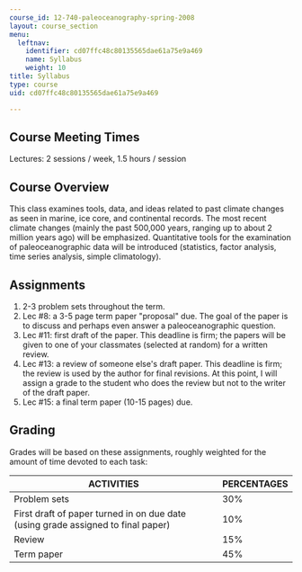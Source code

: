 ```yaml
---
course_id: 12-740-paleoceanography-spring-2008
layout: course_section
menu:
  leftnav:
    identifier: cd07ffc48c80135565dae61a75e9a469
    name: Syllabus
    weight: 10
title: Syllabus
type: course
uid: cd07ffc48c80135565dae61a75e9a469

---
```


Course Meeting Times
--------------------

Lectures: 2 sessions / week, 1.5 hours / session

Course Overview
---------------

This class examines tools, data, and ideas related to past climate changes as seen in marine, ice core, and continental records. The most recent climate changes (mainly the past 500,000 years, ranging up to about 2 million years ago) will be emphasized. Quantitative tools for the examination of paleoceanographic data will be introduced (statistics, factor analysis, time series analysis, simple climatology).

Assignments
-----------

1.  2-3 problem sets throughout the term.
2.  Lec #8: a 3-5 page term paper "proposal" due. The goal of the paper is to discuss and perhaps even answer a paleoceanographic question.
3.  Lec #11: first draft of the paper. This deadline is firm; the papers will be given to one of your classmates (selected at random) for a written review.
4.  Lec #13: a review of someone else's draft paper. This deadline is firm; the review is used by the author for final revisions. At this point, I will assign a grade to the student who does the review but not to the writer of the draft paper.
5.  Lec #15: a final term paper (10-15 pages) due.

Grading
-------

Grades will be based on these assignments, roughly weighted for the amount of time devoted to each task:

| ACTIVITIES | PERCENTAGES |
| --- | --- |
| Problem sets | 30% |
| First draft of paper turned in on due date (using grade assigned to final paper) | 10% |
| Review | 15% |
| Term paper | 45%